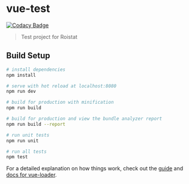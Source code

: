 # vue-test

[![Codacy Badge](https://api.codacy.com/project/badge/Grade/676f57547763414e9ba34818ec063075)](https://app.codacy.com/gh/michaellux/vue-test?utm_source=github.com&utm_medium=referral&utm_content=michaellux/vue-test&utm_campaign=Badge_Grade)

> Test project for Roistat

## Build Setup

``` bash
# install dependencies
npm install

# serve with hot reload at localhost:8080
npm run dev

# build for production with minification
npm run build

# build for production and view the bundle analyzer report
npm run build --report

# run unit tests
npm run unit

# run all tests
npm test
```

For a detailed explanation on how things work, check out the [guide](http://vuejs-templates.github.io/webpack/) and [docs for vue-loader](http://vuejs.github.io/vue-loader).

